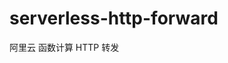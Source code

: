 <!--
 * @Date: 2021-02-22 19:36:04
 * @LastEditors: lisonge
 * @Author: lisonge
 * @LastEditTime: 2021-02-22 19:36:50
-->

# serverless-http-forward

阿里云 函数计算 HTTP 转发
